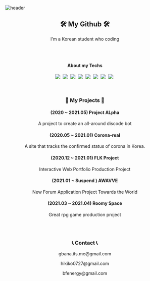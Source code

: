 ![header](https://capsule-render.vercel.app/api?type=soft&color=auto&height=150&section=header&text=GBANA&fontSize=70&animation=twinkling)

<h2 align="center">🛠  My Github  🛠</h2>

<p align="center">I'm a Korean student who coding</p>
<br/>
<br/>

<h4 align="center">About my Techs</h4>

<p align="center">
  <img src="https://img.shields.io/badge/Java-007396?style=flat-square&logo=Java&logoColor=white"/></a>&nbsp 
  <img src="https://img.shields.io/badge/JavaScript-F7DF1E?style=flat-square&logo=JavaScript&logoColor=white"/></a>&nbsp 
  <img src="https://img.shields.io/badge/React-61DAFB?style=flat-square&logo=React&logoColor=white"/></a>&nbsp 
  <img src="https://img.shields.io/badge/HTML5-E34F26?style=flat-square&logo=HTML5&logoColor=white"/></a>&nbsp 
  <img src="https://img.shields.io/badge/css-1572B6?style=flat-square&logo=css3&logoColor=white"/></a>&nbsp 
  <img src="https://img.shields.io/badge/C++-00599C?style=flat-square&logo=C%2B%2B&logoColor=white"/></a>&nbsp 
  <img src="https://img.shields.io/badge/C-A8B9CC?style=flat-square&logo=C&logoColor=white"/></a>&nbsp 
  <img src="https://img.shields.io/badge/Mysql-E6B91E?style=flat-square&logo=MySql&logoColor=white"/></a>&nbsp 
</p>


<br>
  <h3 align="center"> 🏬  My Projects 🏬 </h3>
  <h4 align="center">(2020    ~ 2021.05) Project ALpha </h4>
  <p align="center">A project to create an all-around discode bot</p>
  <h4 align="center">(2020.05 ~ 2021.01) Corona-real </h4>
  <p align="center">A site that tracks the confirmed status of corona in Korea.</p>
  <h4 align="center">(2020.12 ~ 2021.01) FLK Project </h4>
  <p align="center">Interactive Web Portfolio Production Project</p>
  <h4 align="center">(2021.01 ~ Suspend ) AWAVVE </h4>
  <p align="center">New Forum Application Project Towards the World</p>
  <h4 align="center">(2021.03 ~ 2021.04) Roomy Space </h4>
  <p align="center">Great rpg game production project</p>
</br>

<br>
  <h3 align="center">📞 Contact 📞</h3>
  <p align="center">gbana.its.me@gmail.com</p>
  <p align="center">hikiko0727@gmail.com</p>
  <p align="center">bfenergy@gmail.com</p>
